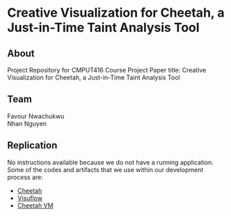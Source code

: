 # Creative Visualization for Cheetah, a Just-in-Time Taint Analysis Tool

## About
Project Repository for CMPUT416 Course Project
Paper title: Creative Visualization for Cheetah, a Just-in-Time Taint Analysis Tool 

## Team
Favour Nwachukwu  
Nhan Nguyen

## Replication
No instructions available because we do not have a running application. Some of the codes and artifacts that we use within our development process are:
- [Cheetah](https://github.com/secure-software-engineering/cheetah)
- [Visuflow](https://github.com/VisuFlow/visuflow-plugin)
- [Cheetah VM](https://dl.acm.org/action/downloadSupplement?doi=10.1145%2F3092703.3092705&file=issta17-mainid11-s.zip)
